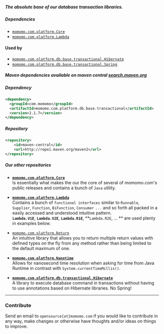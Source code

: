 <!---
-->

##### The absolute base of our database transaction libraries.

##### Dependencies 
* [`momomo.com.platform.Core`](https://github.com/momomo/momomo.com.platform.Core) 
* [`momomo.com.platform.Lambda`](https://github.com/momomo/momomo.com.platform.Lambda)

#### Used by
* [`momomo.com.platform.db.base.transactional.Hibernate`](https://github.com/momomo/momomo.com.platform.db.transactional.Hibernate) 
* [`momomo.com.platform.db.base.transactional.Spring`](https://github.com/momomo/momomo.com.platform.db.transactional.Spring) 

##### Maven dependencies available on maven central [search.maven.org](https://search.maven.org/search?q=com.momomo)
##### Dependency   
```xml
<dependency>
  <groupId>com.momomo</groupId>
  <artifactId>momomo.com.platform.db.base.transactional</artifactId>
  <version>2.1.7</version>
</dependency>                                                      
```                         
##### Repository
```xml
<repository>
    <id>maven-central</id>
    <url>http://repo1.maven.org/maven2</url>
</repository>
```                                                           

##### Our other repositories                          

* **[`momomo.com.platform.Core`](https://github.com/momomo/momomo.com.platform.Core)**  
Is essentially what makes the our the core of several of momomo.com's public releases and contains a bunch of `Java` utility.

* **[`momomo.com.platform.Lambda`](https://github.com/momomo/momomo.com.platform.Lambda)**  
Contains a bunch of `functional interfaces` similar to `Runnable`, `Supplier`, `Function`, `BiFunction`, `Consumer` `...` and so forth all packed in a easily accessed and understood intuitive pattern.    
**`Lambda.V1E`**, **`Lambda.V2E`**, **`Lambda.R1E`**, **`Lambda.R2E`, ... ** are used plenty in examples below.

* [`momomo.com.platform.Return`](https://github.com/momomo/momomo.com.platform.Return)  
An intuitive library that allows you to return multiple return values with defined types on the fly from any method rather than being limited to the default maximum of one.

* **[`momomo.com.platform.Nanotime`](https://github.com/momomo/momomo.com.platform.Nanotime)**  
Allows for nanosecond time resolution when asking for time from Java Runtime in contrast with `System.currentTimeMillis()`.

* **[`momomo.com.platform.db.transactional.Hibernate`](https://github.com/momomo/momomo.com.platform.db.transactional.Hibernate)**  
A library to execute database command in transactions without having to use annotations based on Hibernate libraries. No Spring!
          
---

### Contribute
Send an email to `opensource{at}momomo.com` if you would like to contribute in any way, make changes or otherwise have thoughts and/or ideas on things to improve.